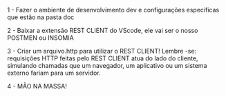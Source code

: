 1 - Fazer o ambiente de desenvolvimento dev e configurações específicas que estão na pasta doc

2 - Baixar a extensão REST CLIENT do VScode, ele vai ser o nosso POSTMEN ou INSOMIA

3 - Criar um arquivo.http para utilizar o REST CLIENT! Lembre -se: requisições HTTP feitas pelo REST CLIENT 
atua do lado do cliente, simulando chamadas que um navegador, um aplicativo ou um sistema externo fariam para um servidor.

4 - MÃO NA MASSA!